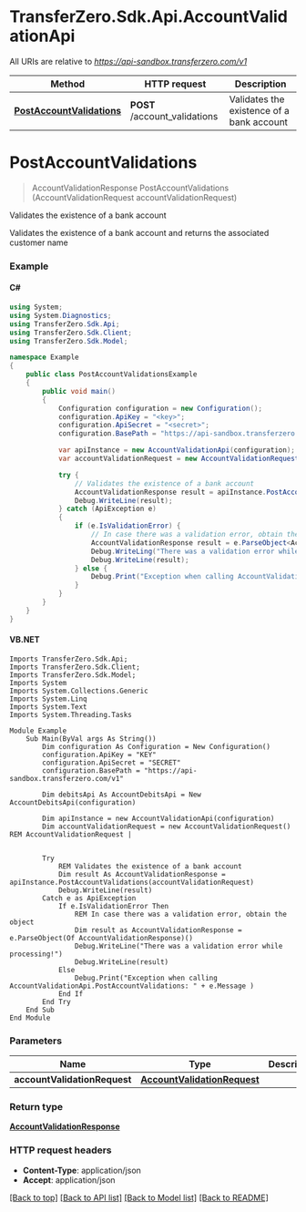 # TransferZero.Sdk.Api.AccountValidationApi

All URIs are relative to *https://api-sandbox.transferzero.com/v1*

Method | HTTP request | Description
------------- | ------------- | -------------
[**PostAccountValidations**](AccountValidationApi.md#postaccountvalidations) | **POST** /account_validations | Validates the existence of a bank account


<a name="postaccountvalidations"></a>
# **PostAccountValidations**
> AccountValidationResponse PostAccountValidations (AccountValidationRequest accountValidationRequest)

Validates the existence of a bank account

Validates the existence of a bank account and returns the associated customer name

### Example

#### C#

```csharp
using System;
using System.Diagnostics;
using TransferZero.Sdk.Api;
using TransferZero.Sdk.Client;
using TransferZero.Sdk.Model;

namespace Example
{
    public class PostAccountValidationsExample
    {
        public void main()
        {
            Configuration configuration = new Configuration();
            configuration.ApiKey = "<key>";
            configuration.ApiSecret = "<secret>";
            configuration.BasePath = "https://api-sandbox.transferzero.com/v1";

            var apiInstance = new AccountValidationApi(configuration);
            var accountValidationRequest = new AccountValidationRequest(); // AccountValidationRequest | 

            try {
                // Validates the existence of a bank account
                AccountValidationResponse result = apiInstance.PostAccountValidations(accountValidationRequest);
                Debug.WriteLine(result);
            } catch (ApiException e)
            {
                if (e.IsValidationError) {
                    // In case there was a validation error, obtain the object
                    AccountValidationResponse result = e.ParseObject<AccountValidationResponse>();
                    Debug.WriteLing("There was a validation error while processing!");
                    Debug.WriteLine(result);
                } else {
                    Debug.Print("Exception when calling AccountValidationApi.PostAccountValidations: " + e.Message );
                }
            }
        }
    }
}
```

#### VB.NET

```vbnet
Imports TransferZero.Sdk.Api;
Imports TransferZero.Sdk.Client;
Imports TransferZero.Sdk.Model;
Imports System
Imports System.Collections.Generic
Imports System.Linq
Imports System.Text
Imports System.Threading.Tasks

Module Example
    Sub Main(ByVal args As String())
        Dim configuration As Configuration = New Configuration()
        configuration.ApiKey = "KEY"
        configuration.ApiSecret = "SECRET"
        configuration.BasePath = "https://api-sandbox.transferzero.com/v1"

        Dim debitsApi As AccountDebitsApi = New AccountDebitsApi(configuration)

        Dim apiInstance = new AccountValidationApi(configuration)
        Dim accountValidationRequest = new AccountValidationRequest() REM AccountValidationRequest | 


        Try
            REM Validates the existence of a bank account
            Dim result As AccountValidationResponse = apiInstance.PostAccountValidations(accountValidationRequest)
            Debug.WriteLine(result)
        Catch e as ApiException
            If e.IsValidationError Then
                REM In case there was a validation error, obtain the object
                Dim result as AccountValidationResponse = e.ParseObject(Of AccountValidationResponse)()
                Debug.WriteLine("There was a validation error while processing!")
                Debug.WriteLine(result)
            Else
                Debug.Print("Exception when calling AccountValidationApi.PostAccountValidations: " + e.Message )
            End If
        End Try
    End Sub
End Module
```

### Parameters

Name | Type | Description  | Notes
------------- | ------------- | ------------- | -------------
 **accountValidationRequest** | [**AccountValidationRequest**](AccountValidationRequest.md)|  | 

### Return type

[**AccountValidationResponse**](AccountValidationResponse.md)

### HTTP request headers

 - **Content-Type**: application/json
 - **Accept**: application/json

[[Back to top]](#) [[Back to API list]](../README.md#documentation-for-api-endpoints) [[Back to Model list]](../README.md#documentation-for-models) [[Back to README]](../README.md)

